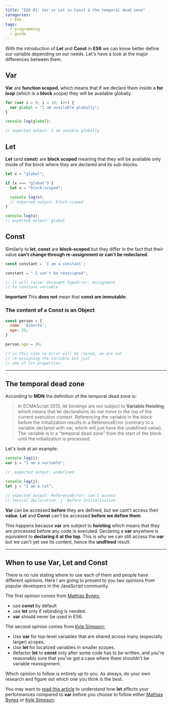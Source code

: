 ```yaml
---
title: "ES6 #1: Var vs Let vs Const & the temporal dead zone"
categories:
  - ES6
tags:
  - programming
  - guide
---
```



With the introduction of **Let** and **Const** in **ES6** we can know better define our variable depending on our needs. Let's have a look at the major differences between them.

## Var

**Var** are **function scoped**, which means that if we declare them inside a **for loop** (which is a **block** scope) they will be available globally.

``` javascript 
for (var i = 0; i < 10; i++) {
  var global = "I am available globally";
}

console.log(global);

// expected output: I am avaible globally
```

## Let 

**Let** (and **const**) are **block scoped** meaning that they will be available only inside of the block where they are declared and its sub-blocks.

``` javascript
let x = "global";

if (x === "global") {
  let x = "block-scoped";

  console.log(x);
  // expected output: block-scoped
}

console.log(x);
// expected output: global
```

## Const

Similarly to **let**, **const** are **block-scoped** but they differ in the fact that their value **can't change through re-assignment or can't be  redeclared**.


``` javascript
const constant = 'I am a constant';

constant = " I can't be reassigned";

// it will raise: Uncaught TypeError: Assignment 
// to constant variable
```


**Important** 
This **does not** mean that **const are immutable**. 

###  The content of a Const is an Object

``` javascript
const person = {
  name: 'Alberto';
  age: 25;
}

person.age = 26;

// in this case no error will be raised, we are not
// re-assigning the variable but just 
// one of its properties.

``` 

---
## The temporal dead zone

According to **MDN** the definition of the temporal dead zone is:

> In ECMAScript 2015, let bindings are not subject to **Variable Hoisting**, which means that let declarations do not move to the top of the current execution context. Referencing the variable in the block before the initialization results in a ReferenceError (contrary to a variable declared with var, which will just have the undefined value). The variable is in a “temporal dead zone” from the start of the block until the initialization is processed.

Let's look at an example:

```javascript
console.log(i);
var i = "I am a variable";

//  expected output: undefined

console.log(j);
let j = "I am a let";

// expected output: ReferenceError: can't access 
// lexical declaration `j' before initialization
```

**Var** can be accessed **before** they are defined, but we cant't access their **value**.
**Let** and **Const** can't be accessed **before we define them**.

This happens because **var** are subject to **hoisting** which means that they are processed before any code is executed. Declaring a **var** anywhere is equivalent to **declaring it at the top**. This is why we can still access the **var** but we can't yet see its content, hence the **undfined** result.


---


## When to use Var, Let and Const

There is no rule stating where to use each of them and people have different opinions. Here I am going to present to you two opinions from popular developers in the JavaScript community.

The first opinion comes from [Mathias Bynes:](https://mathiasbynens.be/notes/es6-const)


- use **const** by default
- use **let** only if rebinding is needed.
- **var** should never be used in ES6.


The second opinion comes from [Kyle Simpson:]( blog.getify.com/constantly-confusing-const/)

- Use **var** for top-level variables that are shared across many (especially larger) scopes.
- Use **let** for localized variables in smaller scopes.
- Refactor **let** to **const** only after some code has to be written, and you're reasonably sure that you've got a case where there shouldn't be variable reassignment.

Which opinion to follow is entirely up to you. As always, do your own research and figure out which one you think is the best.

You may want to [read this article](https://medium.com/@sbakkila/javascript-es-6-let-and-the-dreaded-temporal-dead-zone-85b89314d168) to understand how **let** affects your performances compared to **var** before you choose to follow either [Mathias Bynes](https://mathiasbynens.be/notes/es6-const) or [Kyle Simpson]( blog.getify.com/constantly-confusing-const/).
